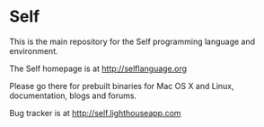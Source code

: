 Self
====

This is the main repository for the Self programming language and environment.

The Self homepage is at http://selflanguage.org

Please go there for prebuilt binaries for Mac OS X and Linux, documentation, blogs and forums.

Bug tracker is at http://self.lighthouseapp.com

